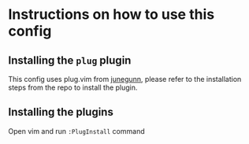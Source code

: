 # Instructions on how to use this config

## Installing the `plug` plugin
This config uses plug.vim from
[junegunn](https://github.com/junegunn/vim-plug), please refer to the
installation steps from the repo to install the plugin.

## Installing the plugins
Open vim and run `:PlugInstall` command
